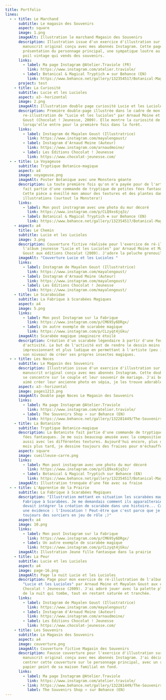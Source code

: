 ```yaml
---
title: Portfolio
lines:
  - - title: Le Marchand
      subtitle: Le magasin des Souvenirs
      aspect: square
      image: 1.png
      imageAlt: Illustration le marchand Magasin des Souvenirs
      description: Illustration issue d'un exercice d'illustration sur la base d'un
        manuscrit original conçu avec mes abonnés Instagram. Cette page sert de
        présentation du personnage principal, une sympatique loutre au style un
        poil vintage qui vends des souvenirs.
      links:
        - label: Ma page Instagram @Atelier.Traviole (FR)
          link: https://www.instagram.com/atelier.traviole/
        - label: Botanical & Magical Tryptich ☘️ sur Behance (EN)
          link: https://www.behance.net/gallery/132354517/Botanical-Magical-Tryptich
      project: test
    - title: La Curiosité
      subtitle: Lucie et les Lucioles
      aspect: a3--horizontal
      image: 2.png
      imageAlt: Illustration double page curiosité Lucie et les Lucioles
      description: Première double-page illustrée dans le cadre de mon exercice de
        re-illustration de "Lucie et les lucioles" par Arnaud Moine et Mayalen
        Goust (Chocolat ! Jeunesse, 2009). Elle montre la curiosité de Lucie
        lorsqu'elle entre pour la première fois dans la forêt.
      links:
        - label: Instagram de Mayalen Goust (Illustratrice)
          link: https://www.instagram.com/mayalengoust/
        - label: Instagram d'Arnaud Moine (Auteur)
          link: https://www.instagram.com/arnaudmoine/
        - label: Les Éditions Chocolat ! Jeunesse
          link: https://www.chocolat-jeunesse.com/
  - - title: La Voyageuse
      subtitle: Tryptique Botanico-magique
      aspect: a4
      image: voyageuse.png
      imageAlt: Poster Botanique avec une Monstera géante
      description: La toute première fois qu'on m'a payée pour de l'art ! La Voyageuse
        fait partie d'une commande de tryptique de petites fées fantasques.
        Cette pièce a éveillé mon amour des textures et des plantes dans mes
        illustrations (surtout la Monstera!)
      links:
        - label: Mon post instragram avec une photo du mur décoré
          link: https://www.instagram.com/p/CLQ9xs6jq3z/
        - label: Botanical & Magical Tryptich ☘️ sur Behance (EN)
          link: https://www.behance.net/gallery/132354517/Botanical-Magical-Tryptich-
    - aspect: a4
      title: Le Chemin
      subtitle: Lucie et les Lucioles
      image: 3.png
      description: Couverture fictive réalisée pour l'exercice de ré-illustration de
        l'album jeunesse "Lucie et les Lucioles" par Arnaud Moine et Mayalen
        Goust aux éditions Chocolat (2009). J'adore la peluche grenouille :)
      imageAlt: "Couverture Lucie et les Lucioles "
      links:
        - label: Instagram de Mayalen Goust (Illustratrice)
          link: https://www.instagram.com/mayalengoust/
        - label: Instagram d'Arnaud Moine (Auteur)
          link: https://www.instagram.com/mayalengoust/
        - label: Les Éditions Chocolat ! Jeunesse
          link: https://www.instagram.com/mayalengoust/
    - title: Le Scaraboidae
      subtitle: La Fabrique à Scarabées Magiques
      aspect: a4
      image: 5.png
      links:
        - label: Mon post Instagram sur la Fabrique
          link: https://www.instagram.com/p/CM695y6DRgx/
        - label: Un autre exemple de scarabée magique
          link: https://www.instagram.com/p/CLzyqt4jGku/
      imageAlt: Scarabée magique imaginaire étoilé
      description: Création d'un scarabée légendaire à partir d'une feuille
        d'activité. Le but de l'activité est de rendre le dessin moins
        impressionnant et plus ludique en permettant à l'artiste (peu importe
        son niveau) de créer ses propres insectes magiques.
  - - title: Les Noces
      subtitle: Le Magasin des Souvenirs
      description: Illustration issue d'un exercice d'illustration sur la base d'un
        manuscrit original conçu avec mes abonnés Instagram. Cette double page
        se concentre sur le couple et leur souvenir de mariage. J'ai beaucoup
        aimé créer leur ancienne photo en sépia, je les trouve adorable.
      aspect: a3--horizontal
      image: pages1213.png
      imageAlt: Double page Noces Le Magasin des Souvenirs
      links:
        - label: Ma page Instagram @Atelier.Traviole
          link: https://www.instagram.com/atelier.traviole/
        - label: The Souvenirs Shop ⭐ sur Behance (EN)
          link: https://www.behance.net/gallery/132281449/The-Souvenirs-Shop-A-dummy-picture-book
    - title: La Botaniste
      subtitle: Tryptique Botanico-magique
      description: La Botaniste fait partie d'une commande de tryptique de petites
        fées fantasques. Je me suis beaucoup amusée avec la composition mais
        aussi avec les différentes textures. Aujourd'hui encore, plus de dix
        mois plus tard, je dessine toujours des fraises pour m'échauffer !
      aspect: square
      image: cueilleuse-carre.png
      links:
        - label: Mon post instagram avec une photo du mur décoré
          link: https://www.instagram.com/p/CLQ9xs6jq3z/
        - label: Botanical & Magical Tryptich sur Behance (EN)
          link: https://www.behance.net/gallery/132354517/Botanical-Magical-Tryptich
      imageAlt: Illustration tronquée d'une fée avec sa fraise
  - - title: L'Apprentie de la Prairie
      subtitle: La Fabrique à Scarabées Magiques
      description: "Illustration mettant en situation les scarabées magiques de la
        Fabrique à Scarabées. Je me demandais comment ils apparaîteraient si on
        devait intégrer la création de scarabée dans une histoire... Ca a été
        une évidence : l'Invocation ! Peut-être que c'est parce que je joue
        toujours des sorciers en jeu de rôle ;)"
      aspect: a4
      image: 10.png
      links:
        - label: Mon post Instagram sur la Fabrique
          link: https://www.instagram.com/p/CM695y6DRgx/
        - label: Un autre exemple de scarabée magique
          link: https://www.instagram.com/p/CLzyqt4jGku/
      imageAlt: Illustration Jeune fille fantasque dans la prairie
    - title: La Peur
      subtitle: Lucie et les Lucioles
      aspect: a4
      image: page-16.png
      imageAlt: Page la nuit Lucie et les Lucioles
      description: Page pour mon exercice de ré-illustration de l'album jeunesse
        "Lucie et les Lucioles" par Arnaud Moine et Mayalen Goust aux éditions
        Chocolat ! Jeunesse (2009). J'ai adoré jouer avec la palette plus sombre
        de la nuit qui tombe, tout en restant saturée et tranchée.
      links:
        - label: Instagram de Mayalen Goust (Illustratrice)
          link: https://www.instagram.com/mayalengoust/
        - label: Instagram d'Arnaud Moine (Auteur)
          link: https://www.instagram.com/arnaudmoine/
        - label: Les Éditions Chocolat ! Jeunesse
          link: https://www.chocolat-jeunesse.com/
    - title: Les Souvenirs
      subtitle: Le Magasin des Souvenirs
      aspect: a4
      image: couverture.png
      imageAlt: Couverture fictive Magasin des Souvenirs
      description: Fausse couverture pour l'exercice d'illustration sur la base d'un
        manuscrit original conçu avec mes abonnés Instagram. J'ai décidé de
        centrer cette couverture sur le personnage principal, avec un rappel du
        papier peint de sa maison familial en fond.
      links:
        - label: Ma page Instagram @Atelier.Traviole
          link: https://www.instagram.com/atelier.traviole/
        - link: https://www.behance.net/gallery/132281449/The-Souvenirs-Shop-A-dummy-picture-book
          label: The Souvenirs Shop ⭐ sur Behance (EN)
---
```

